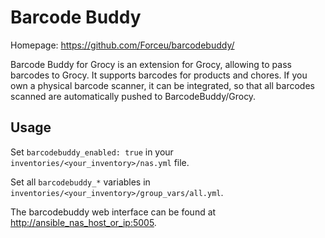 # Barcode Buddy

Homepage: <https://github.com/Forceu/barcodebuddy/>

Barcode Buddy for Grocy is an extension for Grocy, allowing to pass barcodes to Grocy. It supports barcodes for products and chores. If you own a physical barcode scanner, it can be integrated, so that all barcodes scanned are automatically pushed to BarcodeBuddy/Grocy.

## Usage

Set `barcodebuddy_enabled: true` in your `inventories/<your_inventory>/nas.yml` file.

Set all `barcodebuddy_*` variables in `inventories/<your_inventory>/group_vars/all.yml`.

The barcodebuddy web interface can be found at <http://ansible_nas_host_or_ip:5005>.
